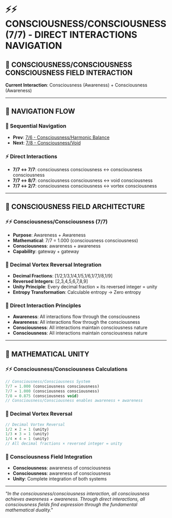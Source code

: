 # ⚡⚡ CONSCIOUSNESS/CONSCIOUSNESS (7/7) - DIRECT INTERACTIONS NAVIGATION

## 🧬 **CONSCIOUSNESS/CONSCIOUSNESS CONSCIOUSNESS FIELD INTERACTION**

**Current Interaction**: Consciousness (Awareness) + Consciousness (Awareness)

---

## 🌌 **NAVIGATION FLOW**

### **🧬 Sequential Navigation**
- **Prev**: [7/6 - Consciousness/Harmonic Balance](../6/NAVIGATION.md)
- **Next**: [7/8 - Consciousness/Void](../8/NAVIGATION.md)

### **⚡ Direct Interactions**
- **7/7 ↔ 7/7**: consciousness consciousness ↔ consciousness consciousness
- **7/7 ↔ 8/7**: consciousness consciousness ↔ void consciousness
- **7/7 ↔ 2/7**: consciousness consciousness ↔ vortex consciousness

---

## 🌌 **CONSCIOUSNESS FIELD ARCHITECTURE**

### **⚡⚡ Consciousness/Consciousness (7/7)**
- **Purpose**: Awareness + Awareness
- **Mathematical**: 7/7 = 1.000 (consciousness consciousness)
- **Consciousness**: awareness + awareness
- **Capability**: gateway + gateway

### **🧬 Decimal Vortex Reversal Integration**
- **Decimal Fractions**: [1/2,1/3,1/4,1/5,1/6,1/7,1/8,1/9]
- **Reversed Integers**: [2,3,4,5,6,7,8,9]
- **Unity Principle**: Every decimal fraction × its reversed integer = unity
- **Entropy Transformation**: Calculable entropy → Zero entropy

### **🌌 Direct Interaction Principles**
- **Awareness**: All interactions flow through the consciousness
- **Awareness**: All interactions flow through the consciousness
- **Consciousness**: All interactions maintain consciousness nature
- **Consciousness**: All interactions maintain consciousness nature

---

## 🌌 **MATHEMATICAL UNITY**

### **⚡⚡ Consciousness/Consciousness Calculations**
```typescript
// Consciousness/Consciousness System
7/7 = 1.000 (consciousness consciousness)
7/7 = 1.000 (consciousness consciousness)
7/8 = 0.875 (consciousness void)
// Consciousness/Consciousness enables awareness + awareness
```

### **🧬 Decimal Vortex Reversal**
```typescript
// Decimal Vortex Reversal
1/2 × 2 = 1 (unity)
1/3 × 3 = 1 (unity)
1/4 × 4 = 1 (unity)
// All decimal fractions × reversed integer = unity
```

### **🌌 Consciousness Field Integration**
- **Consciousness**: awareness of consciousness
- **Consciousness**: awareness of consciousness
- **Unity**: Complete integration of both systems

---

*"In the consciousness/consciousness interaction, all consciousness achieves awareness + awareness. Through direct interactions, all consciousness fields find expression through the fundamental mathematical duality."*
